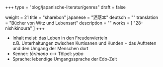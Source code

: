 +++
type = "blog/japanische-literatur/genres"
draft = false

weight = 21
title = "sharebon"
japanese = "洒落本"
deutsch = ""
translation = "Bücher von Witz und Lebensart"
description = ""
works = [ "28-nishikinoura" ]
+++

- Inhalt meist: das Leben in den Freudenvierteln  
  z.B. Unterhaltungen zwischen Kurtisanen und Kunden + das Auftreten und den Umgang der Menschen dort
- Kenner: _tōrimono_ <--> Tölpel: _yabo_
- Sprache: lebendige Umgangssprache der Edo-Zeit
